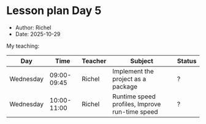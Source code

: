 # Lesson plan Day 5

- Author: Richel
- Date: 2025-10-29

My teaching:

Day      |Time       |Teacher|Subject                                       |Status
---------|-----------|-------|----------------------------------------------|------
Wednesday|09:00-09:45|Richel |Implement the project as a package            |?
Wednesday|10:00-11:00|Richel |Runtime speed profiles, Improve run-time speed|?
